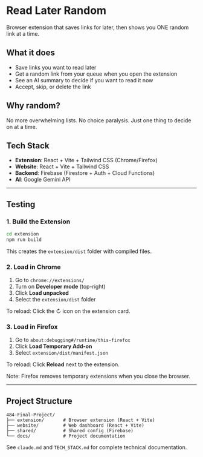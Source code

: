 # Read Later Random

Browser extension that saves links for later, then shows you ONE random link at a time.

## What it does

- Save links you want to read later
- Get a random link from your queue when you open the extension
- See an AI summary to decide if you want to read it now
- Accept, skip, or delete the link

## Why random?

No more overwhelming lists. No choice paralysis. Just one thing to decide on at a time.

## Tech Stack

- **Extension**: React + Vite + Tailwind CSS (Chrome/Firefox)
- **Website**: React + Vite + Tailwind CSS
- **Backend**: Firebase (Firestore + Auth + Cloud Functions)
- **AI**: Google Gemini API

---

## Testing

### 1. Build the Extension

```bash
cd extension
npm run build
```

This creates the `extension/dist` folder with compiled files.

### 2. Load in Chrome

1. Go to `chrome://extensions/`
2. Turn on **Developer mode** (top-right)
3. Click **Load unpacked**
4. Select the `extension/dist` folder

To reload: Click the ↻ icon on the extension card.

### 3. Load in Firefox

1. Go to `about:debugging#/runtime/this-firefox`
2. Click **Load Temporary Add-on**
3. Select `extension/dist/manifest.json`

To reload: Click **Reload** next to the extension.

Note: Firefox removes temporary extensions when you close the browser.

---

## Project Structure

```
484-Final-Project/
├── extension/       # Browser extension (React + Vite)
├── website/         # Web dashboard (React + Vite)
├── shared/          # Shared config (Firebase)
└── docs/            # Project documentation
```

See `claude.md` and `TECH_STACK.md` for complete technical documentation.
